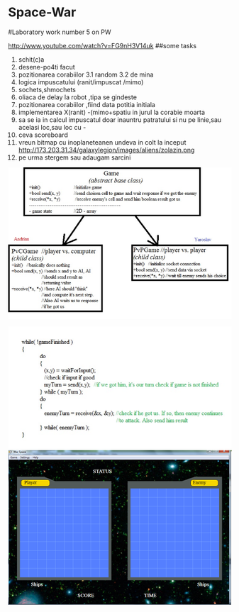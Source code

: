 Space-War
=========

#Laboratory  work number 5 on PW

http://www.youtube.com/watch?v=FG9nH3V14uk
##some tasks
1. schit(c)a
2. desene-po4ti facut
3. pozitionarea corabiilor
	3.1 random
	3.2 de mina
4. logica impuscatului (ranit/impuscat /mimo)
5. sochets,shmochets
6. oliaca de delay la robot ,tipa se gindeste
7. pozitionarea corabiilor ,fiind data potitia initiala
8. implementarea X(ranit) -(mimo+spatiu in jurul la corabie moarta
9. sa se ia in calcul impuscatul doar inauntru patratului si nu pe linie,sau acelasi loc,sau loc cu -
10. ceva scoreboard
11. vreun bitmap cu inoplaneteanen undeva in colt la inceput
http://173.203.31.34/galaxylegion/images/aliens/zolazin.png
12. pe urma stergem sau adaugam sarcini

![Conceptual scheme](Scheme.jpg)

![Pseudocode](Base_pseudocode.jpg)
![Result Window](https://github.com/deadeanr1/Space-War/blob/master/images/game.png?raw=true)
